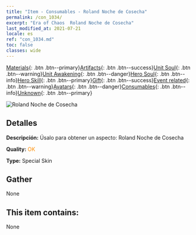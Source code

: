 ```yaml
---
title: "Item - Consumables - Roland Noche de Cosecha"
permalink: /con_1034/
excerpt: "Era of Chaos  Roland Noche de Cosecha"
last_modified_at: 2021-07-21
locale: es
ref: "con_1034.md"
toc: false
classes: wide
---
```

 [Materials](/ItemsES/){: .btn .btn--primary}[Artifacts](/ItemsES/Artifacts/){: .btn .btn--success}[Unit Soul](/ItemsES/UnitSoul/){: .btn .btn--warning}[Unit Awakening](/ItemsES/UnitAwakening/){: .btn .btn--danger}[Hero Soul](/ItemsES/HeroSoul/){: .btn .btn--info}[Hero Skill](/ItemsES/HeroSkill/){: .btn .btn--primary}[Gift](/ItemsES/Gift/){: .btn .btn--success}[Event related](/ItemsES/Events/){: .btn .btn--warning}[Avatars](/ItemsES/Avatars/){: .btn .btn--danger}[Consumables](/ItemsES/Consumables/){: .btn .btn--info}[Unknown](/ItemsES/Unknown/){: .btn .btn--primary}

 ![Roland Noche de Cosecha](/images/h/h_Roland5.jpg)

## Detalles
 **Descripción:** Úsalo para obtener un aspecto: Roland Noche de Cosecha

 **Quality:** <span style="color: #FF8C00">OK</span>

 **Type:** Special Skin

## Gather

  None

## This item contains:

  None


